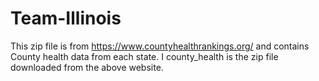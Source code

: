 # Team-Illinois
This zip file is from https://www.countyhealthrankings.org/ and contains County health data from each state.  I
county_health is the zip file downloaded from the above website.

